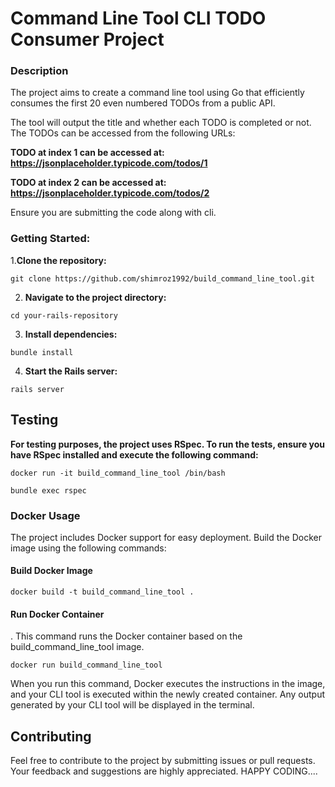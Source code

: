 # Command Line Tool  CLI TODO Consumer Project

### Description
The project aims to create a command line tool using Go that efficiently consumes the first 20 even numbered TODOs from a public API.   

The tool will output the title and whether each TODO is completed or not. The TODOs can be accessed from the following URLs:  

**TODO at index 1 can be accessed at: https://jsonplaceholder.typicode.com/todos/1**  

**TODO at index 2 can be accessed at: https://jsonplaceholder.typicode.com/todos/2**  

Ensure you are submitting the code along with cli.

### Getting Started:
1.**Clone the repository:**    

`git clone https://github.com/shimroz1992/build_command_line_tool.git`  

2. **Navigate to the project directory:**  
   
  `cd your-rails-repository`

3. **Install dependencies:**
 
  `bundle install`

4. **Start the Rails server:**
 
  `rails server`

## Testing
**For testing purposes, the project uses RSpec. To run the tests, ensure you have RSpec installed and execute the following command:**  

`docker run -it build_command_line_tool /bin/bash`  

`bundle exec rspec`

### Docker Usage
The project includes Docker support for easy deployment. Build the Docker image using the following commands:

#### Build Docker Image  

`docker build -t build_command_line_tool .`

####  Run Docker Container  
. This command runs the Docker container based on the build_command_line_tool image.   

`docker run build_command_line_tool`

When you run this command, Docker executes the instructions in the image, and your CLI tool is executed within the newly created container. Any output generated by your CLI tool will be displayed in the terminal.

## Contributing
Feel free to contribute to the project by submitting issues or pull requests. Your feedback and suggestions are highly appreciated.
HAPPY CODING....


